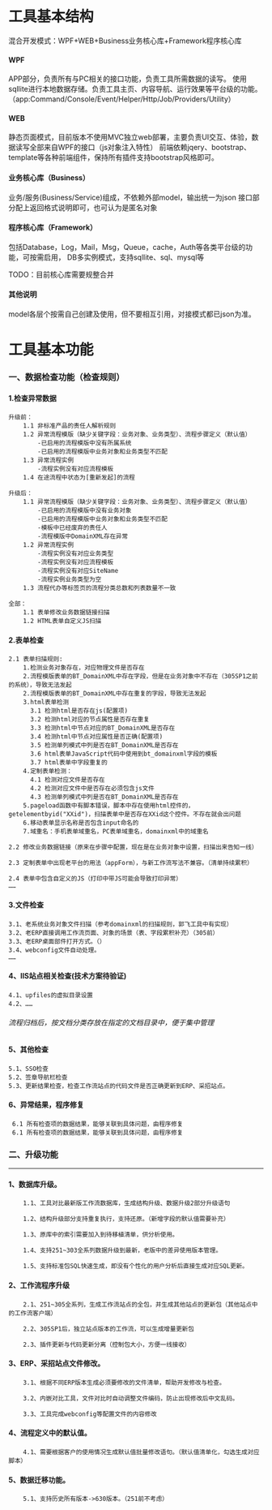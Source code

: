 ﻿# 工具基本结构
混合开发模式：WPF+WEB+Business业务核心库+Framework程序核心库

#### WPF
APP部分，负责所有与PC相关的接口功能，负责工具所需数据的读写。
使用sqllite进行本地数据存储。负责工具主页、内容导航、运行效果等平台级的功能。
（app:Command/Console/Event/Helper/Http/Job/Providers/Utility）

#### WEB
静态页面模式，目前版本不使用MVC独立web部署，主要负责UI交互、体验，数据读写全部来自WPF的接口（js对象注入特性）
前端依赖jqery、bootstrap、template等各种前端组件，保持所有插件支持bootstrap风格即可。


#### 业务核心库（Business）
业务/服务(Business/Service)组成，不依赖外部model，输出统一为json
接口部分配上返回格式说明即可，也可认为是匿名对象

#### 程序核心库（Framework）
包括Database，Log，Mail，Msg，Queue，cache，Auth等各类平台级的功能，可按需启用，
DB多实例模式，支持sqllite、sql、mysql等

TODO：目前核心库需要规整合并

#### 其他说明
model各层个按需自己创建及使用，但不要相互引用，对接模式都已json为准。


# 工具基本功能

### 一、数据检查功能（检查规则）

#### 1.检查异常数据
    升级前：
        1.1 非标准产品的责任人解析规则
        1.2 异常流程模版（缺少关键字段：业务对象、业务类型）、流程步骤定义（默认值）
            -已启用的流程模版中没有所属系统
            -已启用的流程模版中业务对象和业务类型不匹配
        1.3 异常流程实例
            -流程实例没有对应流程模板
        1.4 在途流程中状态为[重新发起]的流程        

    升级后：
        1.1 异常流程模版（缺少关键字段：业务对象、业务类型）、流程步骤定义（默认值）
            -已启用的流程模版中没有业务对象
            -已启用的流程模版中业务对象和业务类型不匹配
            -模板中已经废弃的责任人
            -流程模版中DomainXML存在异常
        1.2 异常流程实例
            -流程实例没有对应业务类型
            -流程实例没有对应流程模板
            -流程实例没有对应SiteName
            -流程实例业务类型为空
        1.3 流程代办等标签页的流程分类总数和列表数量不一致

    全部：
        1.1 表单修改业务数据链接扫描
        1.2 HTML表单自定义JS扫描

#### 2.表单检查
    2.1 表单扫描规则: 
        1.检测业务对象存在，对应物理文件是否存在
        2.流程模版表单的BT_DomainXML中存在字段，但是在业务对象中不存在（305SP1之前的系统），导致无法发起
        2.流程模版表单的BT_DomainXML中存在重复的字段，导致无法发起
        3.html表单检测
          3.1 检测html是否存在js(配置项)
          3.2 检测html对应的节点属性是否存在重复
          3.3 检测html中节点对应的BT_DomainXML是否存在
          3.4 检测html中节点对应属性是否正确(配置项)
          3.5 检测单列模式中列是否在BT_DomainXML是否存在
          3.6 html表单JavaScript代码中使用到bt_domainxml字段的模板
          3.7 html表单中字段重复的
        4.定制表单检测：
          4.1 检测对应文件是否存在
          4.2 检测对应文件中是否存在必须包含js文件
          4.3 检测单列模式中列是否在BT_DomainXML是否存在 
        5.pageload函数中有脚本错误，脚本中存在使用html控件的，getelementbyid("XXid")，扫描表单中是否存在XXid这个控件。不存在就会出问题
        6.移动表单显示名称是否包含input命名的      
        7.域重名：手机表单域重名，PC表单域重名，domainxml中的域重名

    2.2 修改业务数据链接（原来在步骤中配置，现在是在业务对象中设置，扫描出来告知一线）

    2.3 定制表单中出现老平台的用法（appForm），与新工作流写法不兼容。（清单持续累积）

    2.4 表单中包含自定义的JS（打印中带JS可能会导致打印异常）
    ……

#### 3.文件检查
    3.1、老系统业务对象文件扫描（参考domainxml的扫描规则，郭飞工具中有实现）
    3.2、老ERP直接调用工作流页面、对象的场景（表、字段累积补充）（305前）
    3.3、老ERP桌面部件打开方式。（）
    3.4、webconfig文件自动处理。
    ……

#### 4、IIS站点相关检查(技术方案待验证)
    4.1、upfiles的虚拟目录设置
    4.2、……
###### 流程归档后，按文档分类存放在指定的文档目录中，便于集中管理


#### 5、其他检查
    5.1、SSO检查
    5.2、签章导航栏检查    
    5.3、更新结果检查，检查工作流站点的代码文件是否正确更新到ERP、采招站点。

#### 6、异常结果，程序修复
     6.1 所有检查项的数据结果，能够关联到具体问题，由程序修复
     6.1 所有检查项的数据结果，能够关联到具体问题，由程序修复

### 二、升级功能
- - - 

#### 1、数据库升级。
        1.1、工具对比最新版工作流数据库，生成结构升级、数据升级2部分升级语句

        1.2、结构升级部分支持重复执行，支持还原。（新增字段的默认值需要补充）
        
        1.3、原库中的索引需要加入到待移植清单，供分析使用。
        
        1.4、支持251~303全系列数据升级到最新，老版中的差异使用版本管理。
        
        1.5、支持标准包SQL快速生成，即没有个性化的用户分析后直接生成对应SQL更新。

#### 2、工作流程序升级
        2.1、251~305全系列，生成工作流站点的全包，并生成其他站点的更新包（其他站点中的工作流客户端）
        
        2.2、305SP1后，独立站点版本的工作流，可以生成增量更新包
        
        2.3、插件更新与代码更新分离（控制包大小，方便一线接收）
#### 3、ERP、采招站点文件修改。
        3.1、根据不同ERP版本生成必须要修改的文件清单，帮助开发修改与检查。
        
        3.2、内嵌对比工具，文件对比时自动调整文件编码，防止出现修改后中文乱码。
        
        3.3、工具完成webconfig等配置文件的内容修改

#### 4、流程定义中的默认值。
        4.1、需要根据客户的使用情况生成默认值批量修改语句。（默认值清单化，勾选生成对应脚本）

#### 5、数据迁移功能。
        5.1、支持历史所有版本->630版本。（251前不考虑）
